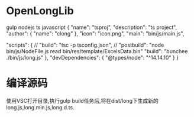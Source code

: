 # OpenLongLib
gulp nodejs ts javascript
{
  "name": "tsproj",
  "description": "ts project",
  "author": {
    "name": "clong"
  },
  "icon": "icon.png",
  "main": "bin/js/main.js",
  
  "scripts": {
    // "build": "tsc -p tsconfig.json",
    // "postbuild": "node bin/js/NodeFile.js read bin/res/template/ExcelsData.bin"
    "build": "bunchee ./bin/js/long.js"
  },
  "devDependencies": {
    "@types/node": "^14.14.10"
  }
}


# 编译源码
使用VSC打开目录,执行gulp build任务后,将在dist/long下生成新的long.js,long.min.js,long.d.ts.
